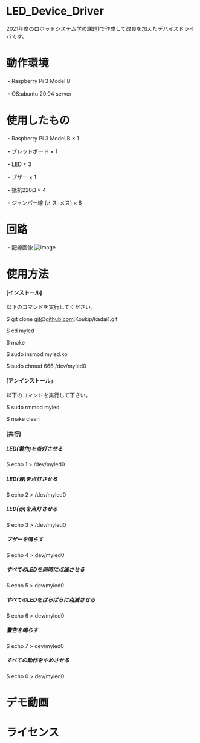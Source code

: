 # LED_Device_Driver

2021年度のロボットシステム学の課題1で作成して改良を加えたデバイスドライバです。

# 動作環境

・Raspberry Pi 3 Model B
 
  ・OS:ubuntu 20.04 server
  
# 使用したもの

  ・Raspberry Pi 3 Model B × 1
 
  ・ブレッドボード × 1
  
  ・LED × 3
  
  ・ブザー × 1
  
  ・抵抗220Ω × 4
  
  ・ジャンパー線 (オス-メス) × 8
 
# 回路

・配線画像
  ![image](https://user-images.githubusercontent.com/93635163/146193856-701b8f7e-5bda-4630-a57e-6fdadeaed780.png)
  
 # 使用方法
 
  #### [インストール]
  
  以下のコマンドを実行してください。
  
   $ git clone git@github.com:Koukip/kadai1.git
   
   $ cd myled
   
   $ make
   
   $ sudo insmod myled.ko
   
   $ sudo chmod 666 /dev/myled0
   
 #### [アンインストール」
  
  以下のコマンドを実行して下さい。
  
   $ sudo rmmod myled
   
   $ make clean
   
 #### [実行]
  
 ##### LED(黄色)を点灯させる
  
  $ echo 1 > /dev/myled0
  
#####  LED(青)を点灯させる
  
  $ echo 2 > /dev/myled0
  
#####  LED(赤)を点灯させる
  
  $ echo 3 > /dev/myled0
  
#####  ブザーを鳴らす
  
  $ echo 4 > dev/myled0
  
#####  すべてのLEDを同時に点滅させる
  
  $ echo 5 > dev/myled0
  
#####  すべてのLEDをばらばらに点滅させる
  
  $ echo 6 > dev/myled0
  
#####  警告を鳴らす
  
  $ echo 7 > dev/myled0
  
#####  すべての動作をやめさせる
  
  $ echo 0 > dev/myled0
  
 # デモ動画
 
 
 # ライセンス
 

